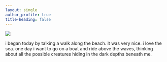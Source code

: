 ```yaml
---
layout: single
author_profile: true
title-heading: false
---
```




   <img src = "https://user-images.githubusercontent.com/1661078/136205737-f9e6a939-fefa-4fb3-b152-387ad25223e2.png"/>

i began today by talking a walk along the beach. it was very nice. i love the sea. one day i want to go on a boat and ride above the waves, thinking about all the possible creatures hiding in the dark depths beneath me.


